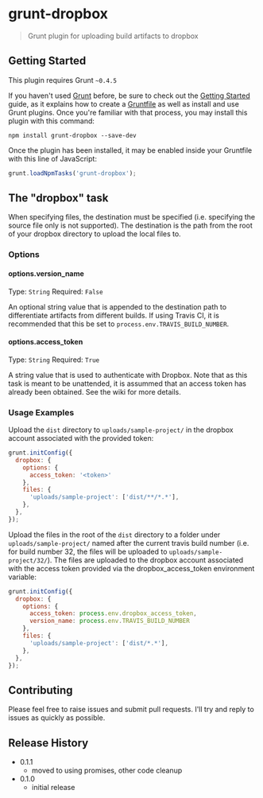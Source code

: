 # grunt-dropbox

> Grunt plugin for uploading build artifacts to dropbox

## Getting Started
This plugin requires Grunt `~0.4.5`

If you haven't used [Grunt](http://gruntjs.com/) before, be sure to check out the [Getting Started](http://gruntjs.com/getting-started) guide, as it explains how to create a [Gruntfile](http://gruntjs.com/sample-gruntfile) as well as install and use Grunt plugins. Once you're familiar with that process, you may install this plugin with this command:

```shell
npm install grunt-dropbox --save-dev
```

Once the plugin has been installed, it may be enabled inside your Gruntfile with this line of JavaScript:

```js
grunt.loadNpmTasks('grunt-dropbox');
```

## The "dropbox" task

When specifying files, the destination must be specified (i.e. specifying the source file only is not supported). The destination is the path from the root of your dropbox directory to upload the local files to.

### Options

#### options.version_name
Type: `String`
Required: `False`

An optional string value that is appended to the destination path to differentiate artifacts from different builds. If using Travis CI, it is recommended that this be set to `process.env.TRAVIS_BUILD_NUMBER`.

#### options.access_token
Type: `String`
Required: `True`

A string value that is used to authenticate with Dropbox. Note that as this task is meant to be unattended, it is assummed that an access token has already been obtained. See the wiki for more details.

### Usage Examples

Upload the `dist` directory to `uploads/sample-project/` in the dropbox account associated with the provided token:
```js
grunt.initConfig({
  dropbox: {
    options: {
      access_token: '<token>'
    },
    files: {
      'uploads/sample-project': ['dist/**/*.*'],
    },
  },
});
```

Upload the files in the root of the `dist` directory to a folder under `uploads/sample-project/` named after the current travis build number (i.e. for build number 32, the files will be uploaded to `uploads/sample-project/32/`). The files are uploaded to the dropbox account associated with the access token provided via the dropbox\_access\_token environment variable:
```js
grunt.initConfig({
  dropbox: {
    options: {
      access_token: process.env.dropbox_access_token,
      version_name: process.env.TRAVIS_BUILD_NUMBER
    },
    files: {
      'uploads/sample-project': ['dist/*.*'],
    },
  },
});
```

## Contributing
Please feel free to raise issues and submit pull requests. I'll try and reply to issues as quickly as possible.

## Release History
* 0.1.1
  * moved to using promises, other code cleanup
* 0.1.0
  * initial release

